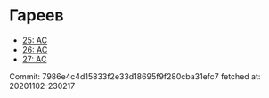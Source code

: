 # Гареев
- [25: AC](25.md)
- [26: AC](26.md)
- [27: AC](27.md)

Commit: 7986e4c4d15833f2e33d18695f9f280cba31efc7
 fetched at: 20201102-230217
